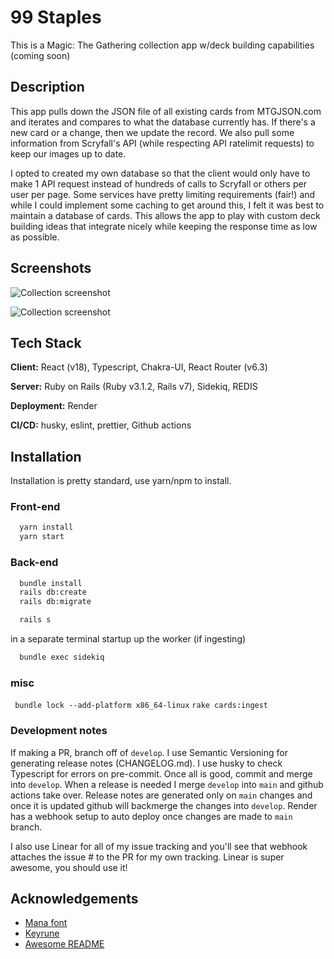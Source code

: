 
# 99 Staples

This is a Magic: The Gathering collection app w/deck building capabilities (coming soon)

## Description

This app pulls down the JSON file of all existing cards from MTGJSON.com and iterates and compares to what the database currently has. If there's a new card or a change, then we update the record. We also pull some information from Scryfall's API (while respecting API ratelimit requests) to keep our images up to date.

I opted to created my own database so that the client would only have to make 1 API request instead of hundreds of calls to Scryfall or others per user per page. Some services have pretty limiting requirements (fair!) and while I could implement some caching to get around this, I felt it was best to maintain a database of cards. This allows the app to play with custom deck building ideas that integrate nicely while keeping the response time as low as possible.


## Screenshots

![Collection screenshot](https://user-images.githubusercontent.com/47340962/212079083-d1da8c75-7fd5-4df0-a99a-0fc1a3aa74e2.png)

![Collection screenshot](https://user-images.githubusercontent.com/47340962/212096034-30f04595-8c77-468a-b0d6-bd906c87a0a4.png)
## Tech Stack

**Client:** React (v18), Typescript, Chakra-UI, React Router (v6.3)

**Server:** Ruby on Rails (Ruby v3.1.2, Rails v7), Sidekiq, REDIS

**Deployment:** Render

**CI/CD:** husky, eslint, prettier, Github actions

## Installation

Installation is pretty standard, use yarn/npm to install.

### Front-end

```bash
  yarn install
  yarn start
```
### Back-end

```bash
  bundle install
  rails db:create
  rails db:migrate

  rails s
```
in a separate terminal startup up the worker (if ingesting)
```bash
  bundle exec sidekiq
```

### misc

` bundle lock --add-platform x86_64-linux`
`rake cards:ingest`
    
### Development notes

If making a PR, branch off of `develop`. I use Semantic Versioning for generating release notes (CHANGELOG.md). I use husky to check Typescript for errors on pre-commit. Once all is good, commit and merge into `develop`. When a release is needed I merge `develop` into `main` and github actions take over. Release notes are generated only on `main` changes and once it is updated github will backmerge the changes into `develop`. Render has a webhook setup to auto deploy once changes are made to `main` branch.

I also use Linear for all of my issue tracking and you'll see that webhook attaches the issue # to the PR for my own tracking. Linear is super awesome, you should use it!
## Acknowledgements

 - [Mana font](https://mana.andrewgioia.com/)
 - [Keyrune](https://keyrune.andrewgioia.com/)
 - [Awesome README](https://github.com/matiassingers/awesome-readme)
